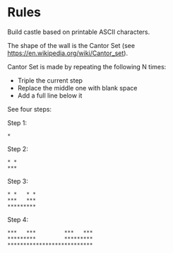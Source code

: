 Rules
=====

Build castle based on printable ASCII characters.

The shape of the wall is the Cantor Set (see https://en.wikipedia.org/wiki/Cantor_set).

Cantor Set is made by repeating the following N times:

- Triple the current step
- Replace the middle one with blank space
- Add a full line below it

See four steps:

Step 1:
 
```*```

Step 2: 

```
* *
***
```

Step 3: 

```
* *   * *
***   ***
*********
```

Step 4: 

```* *   * *         * *   * *
***   ***         ***   ***
*********         *********
***************************
```
